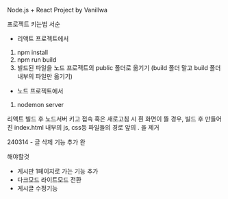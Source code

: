 Node.js + React Project by Vanillwa

프로젝트 키는법 서순

- 리액트 프로젝트에서
1. npm install
2. npm run build
3. 빌드된 파일을 노드 프로젝트의 public 폴더로 옮기기 (build 폴더 말고 build 폴더 내부의 파일만 옮기기)

- 노드 프로젝트에서
1. nodemon server

리액트 빌드 후 노드서버 키고 접속 혹은 새로고침 시 흰 화면이 뜰 경우,
빌드 후 만들어진 index.html 내부의 js, css등 파일들의 경로 앞의 . 을 제거

240314 - 글 삭제 기능 추가 완



해야할것
 - 게시판 1페이지로 가는 기능 추가
 - 다크모드 라이트모드 전환
 - 게시글 수정기능